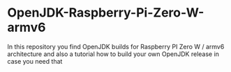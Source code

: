 # OpenJDK-Raspberry-Pi-Zero-W-armv6
In this repository you find OpenJDK builds for Raspberry PI Zero W / armv6 architecture and also a tutorial how to build your own OpenJDK release in case you need that
